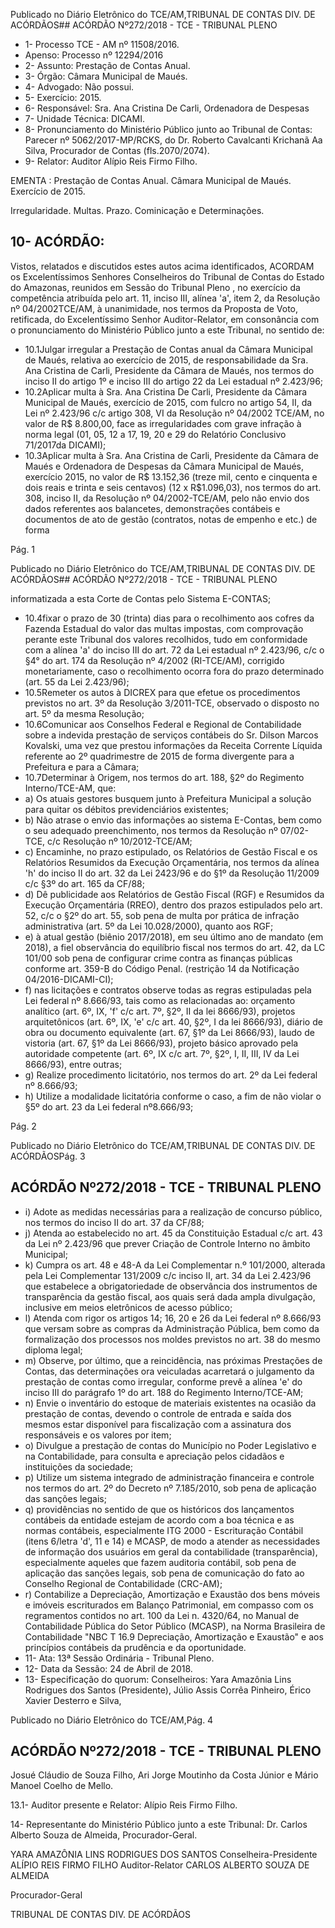 Publicado  no  Diário Eletrônico do TCE/AM,TRIBUNAL DE CONTAS DIV. DE  ACÓRDÃOS## ACÓRDÃO Nº272/2018 - TCE - TRIBUNAL PLENO

- 1- Processo TCE - AM nº 11508/2016.
- Apenso: Processo nº 12294/2016
- 2- Assunto: Prestação de Contas Anual.
- 3- Órgão: Câmara Municipal de Maués.
- 4- Advogado: Não possui.
- 5- Exercício: 2015.
- 6- Responsável: Sra. Ana Cristina De Carli, Ordenadora de Despesas
- 7- Unidade Técnica: DICAMI.
- 8- Pronunciamento do Ministério Público junto ao Tribunal de Contas: Parecer nº 5062/2017-MP/RCKS, do Dr. Roberto Cavalcanti Krichanã Aa Silva, Procurador de Contas (fls.2070/2074).
- 9- Relator: Auditor Alípio Reis Firmo Filho.

EMENTA : Prestação de Contas Anual. Câmara  Municipal  de  Maués.  Exercício  de 2015.

Irregularidade. Multas. Prazo. Cominicação e Determinações.

## 10- ACÓRDÃO:

Vistos, relatados e discutidos estes autos acima identificados, ACORDAM os  Excelentíssimos  Senhores Conselheiros  do  Tribunal  de  Contas  do  Estado  do Amazonas, reunidos em Sessão do Tribunal Pleno ,  no  exercício da competência atribuída  pelo  art.  11,  inciso  III,  alínea  'a',  item  2,  da  Resolução  nº  04/2002TCE/AM, à unanimidade, nos  termos  da  Proposta  de  Voto,  retificada, do Excelentíssimo  Senhor  Auditor-Relator, em  consonância com  o  pronunciamento do Ministério Público junto a este Tribunal, no sentido de:

- 10.1Julgar irregular a Prestação de Contas anual da Câmara Municipal de Maués, relativa ao exercício de 2015, de responsabilidade  da  Sra.  Ana  Cristina  de  Carli,  Presidente  da Câmara de Maués, nos termos do inciso II do artigo 1º e inciso III do artigo 22 da Lei estadual nº 2.423/96;
- 10.2Aplicar multa à Sra. Ana Cristina De Carli, Presidente da Câmara Municipal de Maués, exercício de 2015, com fulcro no artigo 54, II, da  Lei  nº  2.423/96  c/c  artigo  308,  VI  da  Resolução  nº  04/2002 TCE/AM,  no  valor  de  R$  8.800,00,  face  as  irregularidades  com grave  infração  à  norma  legal  (01,  05,  12  a  17,  19,  20  e  29  do Relatório Conclusivo 71/2017da DICAMI);
- 10.3Aplicar multa à Sra. Ana Cristina de Carli, Presidente da Câmara de  Maués e Ordenadora de Despesas da Câmara Municipal de Maués, exercício 2015, no valor de R$ 13.152,36 (treze mil, cento e cinquenta  e dois reais e trinta e seis centavos) (12 x R$1.096,03), nos termos do art. 308, inciso  II,  da Resolução nº 04/2002-TCE/AM,  pelo  não  envio  dos  dados  referentes  aos balancetes,  demonstrações  contábeis  e  documentos  de  ato  de gestão (contratos, notas de empenho e etc.) de forma

Pág. 1

Publicado  no  Diário Eletrônico do TCE/AM,TRIBUNAL DE CONTAS DIV. DE  ACÓRDÃOS## ACÓRDÃO Nº272/2018 - TCE - TRIBUNAL PLENO

informatizada a esta Corte de Contas pelo  Sistema E-CONTAS;

- 10.4fixar o prazo de 30 (trinta) dias para o recolhimento aos cofres da Fazenda Estadual do valor das multas impostas, com comprovação perante este Tribunal dos valores recolhidos, tudo em conformidade com a alínea 'a' do inciso III do art. 72 da Lei estadual  nº  2.423/96,  c/c  o  §4°  do  art.  174  da  Resolução  nº 4/2002 (RI-TCE/AM), corrigido monetariamente, caso o recolhimento  ocorra  fora  do  prazo  determinado  (art.  55  da  Lei 2.423/96);
- 10.5Remeter os autos à DICREX para que efetue os procedimentos previstos  no  art.  3º  da  Resolução  3/2011-TCE,  observado  o disposto no art. 5º da mesma Resolução;
- 10.6Comunicar  aos Conselhos  Federal  e  Regional  de  Contabilidade sobre  a  indevida  prestação  de  serviços contábeis  do  Sr. Dilson Marcos  Kovalski,  uma  vez  que  prestou  informações  da  Receita Corrente Líquida referente ao 2º quadrimestre de 2015 de forma divergente para a Prefeitura e para a Câmara;
- 10.7Determinar à Origem, nos termos do art. 188, §2º do Regimento Interno/TCE-AM, que:
- a) Os  atuais  gestores  busquem  junto  à  Prefeitura  Municipal  a solução para quitar os débitos previdenciários existentes;
- b) Não atrase o envio das informações ao sistema E-Contas, bem como o seu adequado preenchimento, nos termos da Resolução nº 07/02-TCE, c/c Resolução nº 10/2012-TCE/AM;
- c) Encaminhe, no prazo estipulado, os Relatórios de Gestão Fiscal e  os  Relatórios  Resumidos  da  Execução  Orçamentária,  nos termos da alínea 'h' do inciso II do art. 32 da Lei 2423/96 e do §1º da Resolução 11/2009 c/c §3º do art. 165 da CF/88;
- d) Dê  publicidade  aos  Relatórios  de  Gestão  Fiscal  (RGF)  e Resumidos  da  Execução  Orçamentária  (RREO),  dentro  dos prazos estipulados pelo art. 52, c/c o §2º do art. 55, sob pena de multa por prática de infração administrativa (art. 5º  da Lei 10.028/2000), quanto aos RGF;
- e) à  atual  gestão  (biênio  2017/2018),  em  seu  último  ano  de mandato (em 2018), a fiel observância do equilíbrio fiscal nos termos do art. 42, da LC 101/00 sob pena de configurar crime contra  as  finanças  públicas  conforme  art.  359-B  do  Código Penal. (restrição 14 da Notificação 04/2016-DICAMI-CI);
- f) nas licitações e contratos observe todas as regras estipuladas pela  Lei  federal  nº  8.666/93,  tais  como  as  relacionadas  ao: orçamento  analítico  (art.  6º,  IX,  'f'  c/c  art.  7º,  §2º,  II  da  lei 8666/93), projetos arquitetônicos (art. 6º, IX, 'e' c/c art. 40, §2º, I da lei 8666/93), diário de obra ou documento equivalente (art. 67, §1º da Lei 8666/93), laudo de vistoria (art. 67, §1º da Lei 8666/93), projeto básico aprovado pela autoridade competente (art.  6º,  IX  c/c  art.  7º,  §2º,  I,  II,  III,  IV  da  Lei  8666/93),  entre outras;
- g) Realize procedimento licitatório, nos termos do art. 2º da Lei federal nº 8.666/93;
- h) Utilize  a  modalidade licitatória conforme o caso, a fim de não violar o §5º do art. 23 da Lei federal nº8.666/93;

Pág. 2

Publicado  no  Diário Eletrônico do TCE/AM,TRIBUNAL DE CONTAS DIV. DE  ACÓRDÃOSPág. 3

## ACÓRDÃO Nº272/2018 - TCE - TRIBUNAL PLENO

- i) Adote as medidas necessárias para a realização de concurso público, nos termos do inciso II do art. 37 da CF/88;
- j) Atenda ao estabelecido no art. 45 da Constituição Estadual c/c art.  43  da  Lei  nº  2.423/96  que  prever  Criação  de  Controle Interno no âmbito Municipal;
- k) Cumpra os art. 48 e 48-A da Lei Complementar n.º 101/2000, alterada pela Lei Complementar 131/2009 c/c inciso II, art. 34 da Lei 2.423/96 que estabelece a obrigatoriedade de observância  dos  instrumentos  de  transparência  da  gestão fiscal,  aos  quais  será  dada  ampla  divulgação,  inclusive  em meios eletrônicos de acesso público;
- l) Atenda com rigor os artigos 14; 16, 20 e 26 da Lei  federal nº 8.666/93  que  versam  sobre  as  compras  da  Administração Pública, bem como da formalização dos processos nos moldes previstos no art. 38 do mesmo diploma legal;
- m) Observe, por último, que a reincidência, nas próximas Prestações  de  Contas,  das  determinações  ora  veiculadas acarretará o julgamento da prestação de contas como irregular, conforme prevê a alínea 'e' do inciso III do parágrafo 1º do art. 188 do Regimento Interno/TCE-AM;
- n) Envie  o  inventário  do  estoque  de  materiais  existentes  na ocasião  da  prestação  de  contas, devendo  o  controle de entrada e saída dos mesmos estar disponível para fiscalização com a assinatura dos responsáveis e os valores por item;
- o) Divulgue a prestação  de  contas  do  Município no Poder Legislativo  e  na  Contabilidade,  para  consulta  e  apreciação pelos cidadãos e instituições da sociedade;
- p) Utilize  um  sistema  integrado  de  administração  financeira  e controle nos termos do art. 2º do Decreto nº 7.185/2010, sob pena de aplicação das sanções legais;
- q) providências no sentido de que os históricos dos lançamentos contábeis da entidade estejam de acordo com a boa técnica e as normas contábeis, especialmente  ITG 2000 - Escrituração Contábil  (itens  6/letra  'd',  11  e  14)  e  MCASP,  de  modo  a atender as necessidades de informação dos usuários em geral da contabilidade  (transparência), especialmente aqueles que fazem auditoria contábil, sob pena de aplicação das sanções legais, sob  pena  de  comunicação  do  fato  ao  Conselho Regional de Contabilidade (CRC-AM);
- r) Contabilize a Depreciação, Amortização e Exaustão dos bens móveis  e  imóveis  escriturados  em  Balanço  Patrimonial,  em compasso com os regramentos contidos no art. 100 da Lei n. 4320/64, no Manual de Contabilidade Pública do Setor Público (MCASP), na Norma Brasileira de Contabilidade "NBC T 16.9 Depreciação, Amortização e Exaustão" e aos princípios contábeis da prudência e da oportunidade.
- 11- Ata: 13ª Sessão Ordinária - Tribunal Pleno.
- 12- Data da Sessão: 24 de Abril de 2018.
- 13- Especificação do quorum: Conselheiros: Yara Amazônia Lins Rodrigues dos Santos (Presidente), Júlio Assis Corrêa Pinheiro, Érico Xavier Desterro e Silva,

Publicado  no  Diário Eletrônico do TCE/AM,Pág. 4

## ACÓRDÃO Nº272/2018 - TCE - TRIBUNAL PLENO

Josué  Cláudio  de  Souza  Filho,  Ari  Jorge  Moutinho  da  Costa  Júnior  e  Mário Manoel Coelho de Mello.

13.1- Auditor presente e Relator: Alípio Reis Firmo Filho.

14- Representante  do  Ministério  Público  junto  a  este  Tribunal: Dr. Carlos Alberto Souza de Almeida, Procurador-Geral.

YARA AMAZÔNIA LINS RODRIGUES DOS SANTOS Conselheira-Presidente ALÍPIO REIS FIRMO FILHO Auditor-Relator CARLOS ALBERTO SOUZA DE ALMEIDA

Procurador-Geral

TRIBUNAL DE CONTAS DIV. DE  ACÓRDÃOS